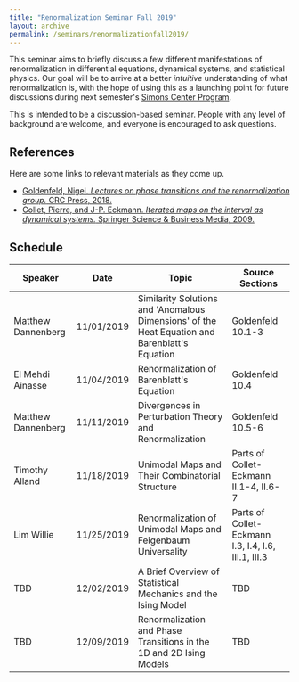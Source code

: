 ```yaml
---
title: "Renormalization Seminar Fall 2019"
layout: archive
permalink: /seminars/renormalizationfall2019/
---
```


This seminar aims to briefly discuss a few different manifestations of renormalization in differential equations, dynamical systems, and statistical physics.  Our goal will be to arrive at a better _intuitive_ understanding of what renormalization is, with the hope of using this as a launching point for future discussions during next semester's [Simons Center Program](http://scgp.stonybrook.edu/archives/29517).  

This is intended to be a discussion-based seminar.  People with any level of background are welcome, and everyone is encouraged to ask questions.

## References

Here are some links to relevant materials as they come up.

  * [Goldenfeld, Nigel. _Lectures on phase transitions and the renormalization group._ CRC Press, 2018.](https://www.amazon.com/Lectures-Transitions-Renormalization-Frontiers-Physics-ebook/dp/B07B9Y5YFG)
  * [Collet, Pierre, and J-P. Eckmann. _Iterated maps on the interval as dynamical systems._ Springer Science & Business Media, 2009.](https://www.springer.com/gp/book/9780817649265)


## Schedule

| Speaker   | Date   | Topic      | Source Sections |
| --------  | ------ | ------------------------------------------------------------ | --------------- |
| Matthew Dannenberg    | 11/01/2019   | Similarity Solutions and 'Anomalous Dimensions' of the Heat Equation and Barenblatt's Equation | Goldenfeld 10.1-3 |
| El Mehdi Ainasse  | 11/04/2019  | Renormalization of Barenblatt's Equation | Goldenfeld 10.4   |
| Matthew Dannenberg   | 11/11/2019   | Divergences in Perturbation Theory and Renormalization  | Goldenfeld 10.5-6 |
| Timothy Alland   | 11/18/2019	| Unimodal Maps and Their Combinatorial Structure	| Parts of Collet-Eckmann II.1-4, II.6-7 	 	|
| Lim Willie	| 11/25/2019	| Renormalization of Unimodal Maps and Feigenbaum Universality 	| Parts of Collet-Eckmann I.3, I.4, I.6, III.1, III.3 	|
| TBD 	| 12/02/2019	| A Brief Overview of Statistical Mechanics and the Ising Model | TBD 	|
| TBD 	| 12/09/2019 	| Renormalization and Phase Transitions in the 1D and 2D Ising Models 	| TBD 	|

